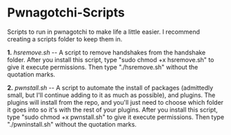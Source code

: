 # Pwnagotchi-Scripts
Scripts to run in pwnagotchi to make life a little easier.  I recommend creating a scripts folder to keep them in.  

<b>1.</b> <i>hsremove.sh</i> -- A script to remove handshakes from the handshake folder.  After you install this script, type "sudo chmod +x hsremove.sh" to give it execute permissions. Then type "./hsremove.sh" without the quotation marks.

<b>2.</b> <i>pwnstall.sh</i> -- A script to automate the install of packages (admittedly small, but I'll continue adding to it as much as possible), and plugins.  The plugins will install from the repo, and you'll just need to choose which folder it goes into so it's with the rest of your plugins. After you install this script, type "sudo chmod +x pwnstall.sh" to give it execute permissions.  Then type "./pwninstall.sh" without the quotation marks. 
